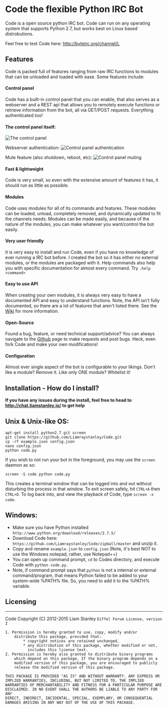 # Code the flexible Python IRC Bot

Code is a open source python IRC bot. Code can run on any operating system that supports Python 2.7, but works best on Linux based distrobutions.

Feel free to test Code here: http://byteirc.org/channel/L

## Features

Code is packed full of features ranging from raw IRC functions to modules that can be unloaded and loaded with ease. Some features include:

#### Control panel
Code has a built-in control panel that you can enable, that also serves as a webserver and a REST api that allows you to remotely execute functions or retrieve information from the bot, all via GET/POST requests. Everything authenticated too!

#### The control panel itself:
![The control panel](http://i.imgur.com/ewAgVNu.png)

Webserver authentication:
![Control panel authentication](http://i.imgur.com/w5kbij3.png)

Mute feature (also shutdown, reboot, etc):
![Control panel muting](http://i.imgur.com/BAkdmw0.png)

#### Fast & lightweight
Code is very small, so even with the extensive amount of features it has, it should run as little as possible.

#### Modules
Code uses modules for all of its commands and features. These modules can be loaded, unload, completely removed, and dynamically updated to fit the channels needs. Modules can be made easily, and because of the nature of the modules, you can make whatever you want/control the bot easily.

#### Very user friendly
It is very easy to install and run Code, even if you have no knowledge of ever running a IRC bot before. I created the bot so it has either no external modules, or the modules are packaged with it. Help commands also help you with specific documentation for almost every command. Try `.help <command>`

#### Easy to use API
When creating your own modules, it is always very easy to have a documented API and easy to understand functions. Note, the API isn't fully documented, so there are a lot of features that aren't listed there. See the [Wiki](https://github.com/Liamraystanley/Code/wiki) for more information.

#### Open-Source
Found a bug, feature, or need technical support/advice? You can always navigate to the [Github](https://github.com/Liamraystanley/Code/issues) page to make requests and post bugs. Heck, even fork Code and make your own modifications!

#### Configuration
Almost ever single aspect of the bot is configurable to your likings. Don't like a module? Remove it. Like only ONE module? Whitelist it!

## Installation - How do I install? 

**If you have any issues during the install, feel free to head to http://chat.liamstanley.io/ to get help**

Unix & Unix-like OS: 
--------------------

    apt-get install python2.7 git screen
    git clone https://github.com/Liamraystanley/Code.git
    cp -rf example.json config.json
    nano config.json
    python code.py

If you wish to not run your bot in the foreground, you may use the `screen` daemon as so:

    screen -S code python code.py

This creates a terminal window that can be logged into and out without disturbing the process in that window. To exit screen safely, hit `CTRL+A` then `CTRL+D`.
To log back into, and view the playback of Code, type `screen -x code`.

Windows: 
--------------------


- Make sure you have Python installed `http://www.python.org/download/releases/2.7.5/`
- Download Code here: `https://github.com/Liamraystanley/Code/zipball/master` and unzip it.
- Copy and rename `example.json` to `config.json` (Note, it's best NOT to use the Windows notepad, rather, use Notepad++)
- You can open up command prompt, `cd` to Codes directory, and execute Code with `python code.py`.
- Note, if command prompt says that `python` is not a internal or external command/program, that means Python failed to be added to your system-wide %PATH% file. So, you need to add it to the %PATH% variable.

Licensing
---------
_________

Code Copyright (C) 2012-2015 Liam Stanley
    `Eiffel Forum License, version 2`
    
    1. Permission is hereby granted to use, copy, modify and/or
        distribute this package, provided that:
            * copyright notices are retained unchanged,
            * any distribution of this package, whether modified or not,
              includes this license text.
    2. Permission is hereby also granted to distribute binary programs
        which depend on this package. If the binary program depends on a
        modified version of this package, you are encouraged to publicly
        release the modified version of this package.
    
    THIS PACKAGE IS PROVIDED "AS IS" AND WITHOUT WARRANTY. ANY EXPRESS OR
    IMPLIED WARRANTIES, INCLUDING, BUT NOT LIMITED TO, THE IMPLIED
    WARRANTIES OF MERCHANTABILITY AND FITNESS FOR A PARTICULAR PURPOSE ARE
    DISCLAIMED. IN NO EVENT SHALL THE AUTHORS BE LIABLE TO ANY PARTY FOR ANY
    DIRECT, INDIRECT, INCIDENTAL, SPECIAL, EXEMPLARY, OR CONSEQUENTIAL
    DAMAGES ARISING IN ANY WAY OUT OF THE USE OF THIS PACKAGE.
